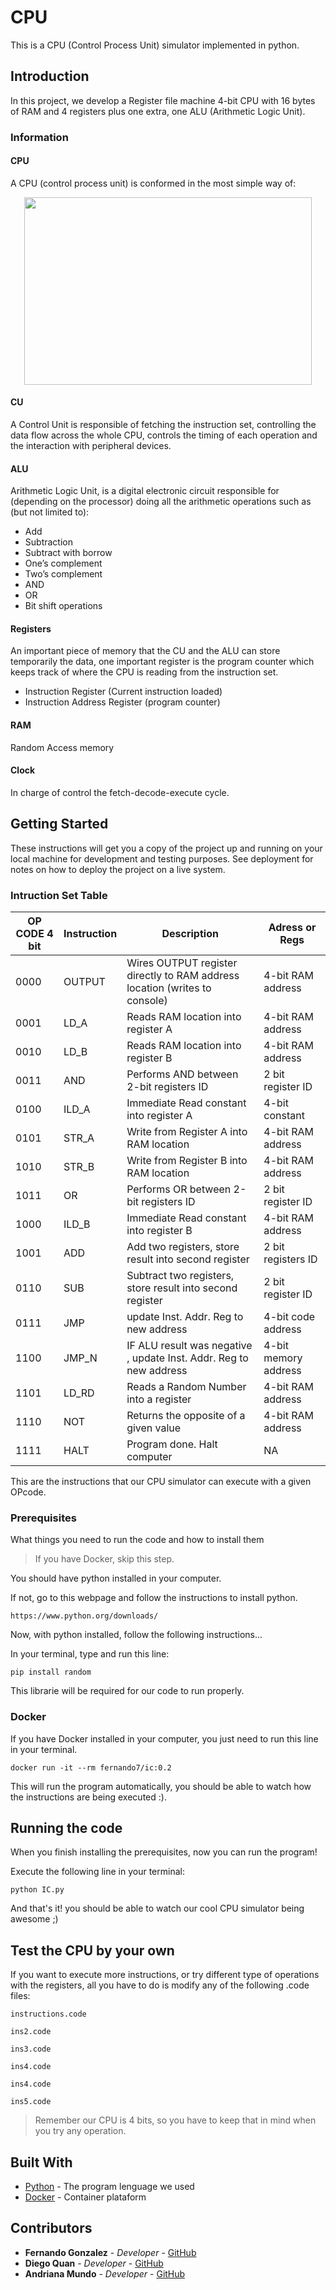 # CPU

This is a CPU (Control Process Unit) simulator implemented in python.

## Introduction 

In this project, we develop a Register file machine 4-bit CPU with 16 bytes of RAM and 4 registers plus one extra, one ALU (Arithmetic Logic Unit).

### Information

#### CPU

A CPU (control process unit) is conformed in the most simple way of:

<p align="center">
  <img width="460" height="300" src="https://upload.wikimedia.org/wikipedia/commons/d/d8/ABasicComputer.gif">
</p>

#### CU

A Control Unit is responsible of fetching the instruction set, controlling the data flow across the whole CPU,  controls the timing of each operation and the interaction with peripheral devices. 

#### ALU

Arithmetic Logic Unit, is a digital electronic circuit responsible for (depending on the processor) doing all the arithmetic operations such as (but not limited to): 

* Add
* Subtraction
* Subtract with borrow
* One’s complement
* Two’s complement
* AND
* OR
* Bit shift operations

#### Registers

An important piece of memory that the CU and the ALU can store temporarily the data, one important register is the program counter which keeps track  of where the CPU is reading from the instruction set.

* Instruction Register (Current instruction loaded)
* Instruction Address Register (program counter)

#### RAM

Random Access memory

#### Clock

In charge of control the fetch-decode-execute cycle.




## Getting Started

These instructions will get you a copy of the project up and running on your local machine for development and testing purposes. See deployment for notes on how to deploy the project on a live system.

### Intruction Set Table

| OP CODE 4 bit  | Instruction |Description  | Adress or Regs |
| ------------- | ------------- | ------------- | -------------|
| 0000  | OUTPUT  | Wires OUTPUT register directly to RAM address location (writes to console)  | 4-bit RAM address | 
| 0001  | LD_A  | Reads RAM location into register A | 4-bit RAM address |
| 0010  | LD_B | Reads RAM location into register B  | 4-bit RAM address | 
| 0011  | AND  | Performs AND between 2-bit registers ID | 2 bit register ID |
| 0100  | ILD_A  | Immediate Read constant into register A | 4-bit constant | 
| 0101  | STR_A  | Write from Register A into RAM location  | 4-bit RAM address |
| 1010  | STR_B  | Write from Register B into RAM location  | 4-bit RAM address | 
| 1011  | OR  | Performs OR between 2-bit registers ID  | 2 bit register ID |
| 1000 | ILD_B  | Immediate Read constant into register B  | 4-bit RAM address | 
| 1001  | ADD  | Add two registers, store result into second register  | 2 bit registers ID |
| 0110  | SUB  | Subtract two registers, store result into second register | 2 bit register ID | 
| 0111  | JMP | update Inst. Addr. Reg to new address | 4-bit code address|
| 1100 | JMP_N  | IF ALU result was negative , update Inst. Addr. Reg to new address  | 4-bit memory address | 
| 1101  | LD_RD  | Reads a Random Number into a register  | 4-bit RAM address |
| 1110 | NOT  | Returns the opposite of a given value | 4-bit RAM address | 
| 1111  | HALT  | Program done. Halt computer  | NA |

This are the instructions that our CPU simulator can execute with a given OPcode.

### Prerequisites

What things you need to run the code and how to install them 

> If you have Docker, skip this step.

You should have python installed in your computer.

If not, go to this webpage and follow the instructions to install python. 

```
https://www.python.org/downloads/
```

Now, with python installed, follow the following instructions...

In your terminal, type and run this line:

```
pip install random
```

This librarie will be required for our code to run properly.

### Docker

If you have Docker installed in your computer, you just need to run this line in your terminal.


```
docker run -it --rm fernando7/ic:0.2
```

This will run the program automatically, you should be able to watch how the instructions are being executed :).

## Running the code

When you finish installing the prerequisites, now you can run the program!

Execute the following line in your terminal:

```
python IC.py
```

And that's it! you should be able to watch our cool CPU simulator
being awesome ;)

## Test the CPU by your own 

If you want to execute more instructions, or try different type of operations with the registers, all you have to do is modify any of the following .code files: 

```
instructions.code 

ins2.code

ins3.code

ins4.code

ins4.code

ins5.code
```

> Remember our CPU is 4 bits, so you have to keep that in mind when you try any operation.  


## Built With

* [Python](https://docs.python.org/3/) - The program lenguage we used
* [Docker](https://docs.docker.com) - Container plataform

## Contributors

* **Fernando Gonzalez** - *Developer* - [GitHub](https://github.com/Fernando0107)
* **Diego Quan** - *Developer* - [GitHub](https://github.com/dquan101)
* **Andriana Mundo** - *Developer* - [GitHub]()
